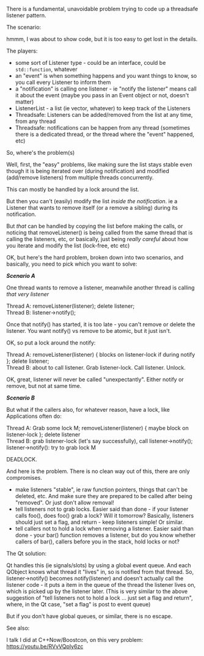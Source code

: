 There is a fundamental, unavoidable problem trying to code up a threadsafe listener pattern.

The scenario:

hmmm, I was about to show code, but it is too easy to get lost in the details.

The players:

- some sort of Listener type - could be an interface, could be `std::function`, whatever
- an "event" is when something happens and you want things to know, so you call every Listener to inform them
- a "notification" is calling one listener - ie "notify the listener" means call it about the event (maybe you pass in an Event object or not, doesn't matter)
- ListenerList - a list (ie vector, whatever) to keep track of the Listeners
- Threadsafe: Listeners can be added/removed from the list at any time, from any thread
- Threadsafe: notifications can be happen from any thread (sometimes there is a dedicated thread, or the thread where the "event" happened, etc)

So, where's the problem(s)

Well, first, the "easy" problems, like making sure the list stays stable even though it is being iterated over (during notification) and modified (add/remove listeners) from multiple threads concurrently.

This can mostly be handled by a lock around the list.

But then you can't (easily) modify the list *inside the notification*.
ie a Listener that wants to remove itself (or a remove a sibling) during its notification.

But _that_ can be handled by copying the list before making the calls,
or noticing that removeListener() is being called from the same thread that is calling the listeners, etc,
or basically, just being _really careful_ about how you iterate and modify the list (lock-free, etc etc)

OK, but here's the hard problem, broken down into two scenarios, and basically, you need to pick which you want to solve:

***Scenario A***

One thread wants to remove a listener, meanwhile another thread is calling *that very listener*

Thread A: removeListener(listener); delete listener;  
Thread B: listener->notify();  

Once that notify() has started, it is too late - you can't remove or delete the listener.  You want notify() vs remove to be atomic, but it just isn't.

OK, so put a lock around the notify:

Thread A: removeListener(listener) { blocks on listener-lock if during notify }; delete listener;  
Thread B: about to call listener. Grab listener-lock. Call listener. Unlock.  

OK, great, listener will never be called "unexpectantly". Either notify or remove, but not at same time.

***Scenario B***

But what if the callers also, for whatever reason, have a lock, like Applications often do:

Thread A: Grab some lock M; removeListener(listener) { maybe block on listener-lock }; delete listener  
Thread B: grab listener-lock (let's say successfully), call listener->notify();  
listener->notify(): try to grab lock M  

DEADLOCK.

And here is the problem.  There is no clean way out of this, there are only compromises.

- make listeners "stable", ie raw function pointers, things that can't be deleted, etc. And make sure they are prepared to be called after being "removed". Or just don't allow removal!
- tell listeners not to grab locks.  Easier said than done - if your listener calls foo(), does foo() grab a lock? Will it tomorrow?  Basically, listeners should just set a flag, and return - keep listeners simple! Or similar.
- tell callers not to hold a lock when removing a listener. Easier said than done - your bar() function removes a listener, but do you know whether callers of bar(), callers before you in the stack, hold locks or not?

The Qt solution:

Qt handles this (ie signals/slots) by using a global event queue. And each QObject knows what thread it "lives" in, so is notified from that thread.
So, listener->notify() becomes notify(listener) and doesn't actually call the listener code - it puts a item in the queue of the thread the listener lives on, which is picked up by the listener later.
(This is very similar to the above suggestion of "tell listeners not to hold a lock ... just set a flag and return", where, in the Qt case, "set a flag" is post to event queue)

But if you don't have global queues, or similar, there is no escape.


See also:

I talk I did at C++Now/Boostcon, on this very problem: https://youtu.be/RVvVQpIy6zc

